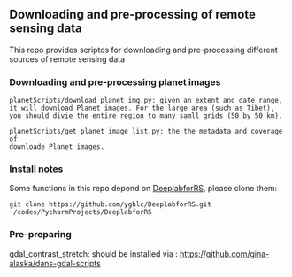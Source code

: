 ## Downloading and pre-processing of remote sensing data 
This repo provides scriptos for downloading and pre-processing different sources of remote sensing data

### Downloading and pre-processing planet images
    
    planetScripts/download_planet_img.py: given an extent and date range, 
    it will download Planet images. For the large area (such as Tibet), 
    you should divie the entire region to many samll grids (50 by 50 km).
    
    planetScripts/get_planet_image_list.py: the the metadata and coverage of
    downloade Planet images.     

### Install notes
Some functions in this repo depend on [DeeplabforRS](https://github.com/yghlc/DeeplabforRS.git),
please clone them:

    git clone https://github.com/yghlc/DeeplabforRS.git ~/codes/PycharmProjects/DeeplabforRS

### Pre-preparing

gdal_contrast_stretch: should be installed via : https://github.com/gina-alaska/dans-gdal-scripts

